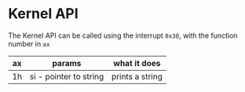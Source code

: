 # Kernel API

The Kernel API can be called using the interrupt `0x30`, with the function number in `ax`

| ax | params                 | what it does    |
|----|------------------------|-----------------|
| 1h | si - pointer to string | prints a string |